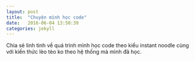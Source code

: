 ```yaml
---
layout: post
title:  "Chuyện mình học code"
date:   2016-06-04 13:50:39
categories: jekyll
---
```


Chia sẻ linh tinh về quá trình mình học code theo kiểu instant noodle cùng với kiến thức lèo tèo ko theo hệ thống mà mình đã học.
